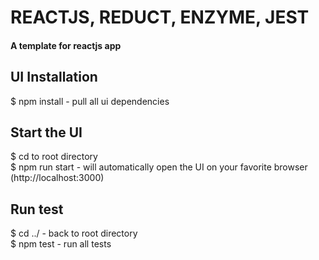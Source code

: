 # REACTJS, REDUCT, ENZYME, JEST
<h4>A template for reactjs app<br />

## UI Installation
$ npm install - pull all ui dependencies <br />

## Start the UI
$ cd to root directory<br />
$ npm run start - will automatically open the UI on your favorite browser (http://localhost:3000)<br />

## Run test
$ cd ../ - back to root directory<br />
$ npm test - run all tests<br />


